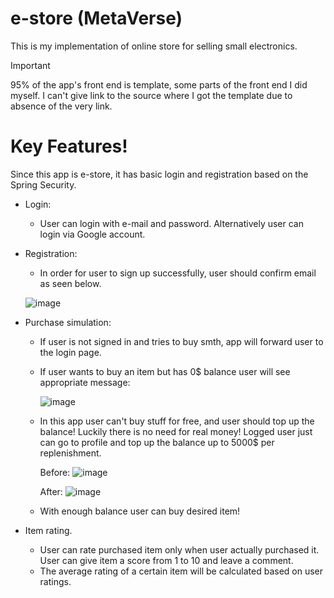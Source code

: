 # e-store (MetaVerse)
This is my implementation of online store for selling small electronics.

> [!IMPORTANT]
> 95% of the app's front end is template, some parts of the front end I did myself.
> I can't give link to the source where I got the template due to absence of the very link.



    
# Key Features!
Since this app is e-store, it has basic login and registration based on the Spring Security.
- Login:
  - User can login with e-mail and password. Alternatively user can login via Google account.
- Registration:
  - In order for user to sign up successfully, user should confirm email as seen below.
  
  ![image](https://github.com/kolgotik/e-store/assets/90344391/84454ace-e192-44c5-a9b5-e482a4d76fea)

- Purchase simulation:
  - If user is not signed in and tries to buy smth, app will forward user to the login page.
  - If user wants to buy an item but has 0$ balance user will see appropriate message:
    
    ![image](https://github.com/kolgotik/e-store/assets/90344391/b1b739a8-1419-4dd4-8740-fbc074af029b)
  - In this app user can't buy stuff for free, and user should top up the balance! Luckily there is no need for real money! Logged user just can go to profile and top up the balance up to 5000$ per replenishment.

    Before:
    ![image](https://github.com/kolgotik/e-store/assets/90344391/8b24887f-ab11-4052-b8ca-eee352674e5e)

    After:
    ![image](https://github.com/kolgotik/e-store/assets/90344391/117f69e1-1b06-444c-8478-a7eb86489fa6)
  - With enough balance user can buy desired item!
    
- Item rating.
  - User can rate purchased item only when user actually purchased it. User can give item a score from 1 to 10 and leave a comment.
  - The average rating of a certain item will be calculated based on user ratings.
